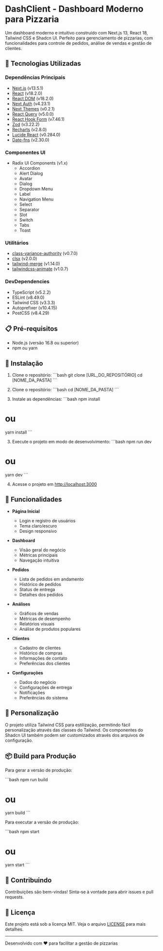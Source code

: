 # DashClient - Dashboard Moderno para Pizzaria

Um dashboard moderno e intuitivo construído com Next.js 13, React 18, Tailwind CSS e Shadcn UI. Perfeito para gerenciamento de pizzarias, com funcionalidades para controle de pedidos, análise de vendas e gestão de clientes.

## 🚀 Tecnologias Utilizadas

### Dependências Principais
- [Next.js](https://nextjs.org/) (v13.5.1)
- [React](https://reactjs.org/) (v18.2.0)
- [React DOM](https://reactjs.org/) (v18.2.0)
- [Next Auth](https://next-auth.js.org/) (v4.23.1)
- [Next Themes](https://github.com/pacocoursey/next-themes) (v0.2.1)
- [React Query](https://tanstack.com/query/latest) (v5.0.0)
- [React Hook Form](https://react-hook-form.com/) (v7.46.1)
- [Zod](https://zod.dev/) (v3.22.2)
- [Recharts](https://recharts.org/) (v2.8.0)
- [Lucide React](https://lucide.dev/) (v0.284.0)
- [Date-fns](https://date-fns.org/) (v2.30.0)

### Componentes UI
- Radix UI Components (v1.x)
  - Accordion
  - Alert Dialog
  - Avatar
  - Dialog
  - Dropdown Menu
  - Label
  - Navigation Menu
  - Select
  - Separator
  - Slot
  - Switch
  - Tabs
  - Toast

### Utilitários
- [class-variance-authority](https://cva.style/docs) (v0.7.0)
- [clsx](https://github.com/lukeed/clsx) (v2.0.0)
- [tailwind-merge](https://github.com/dcastil/tailwind-merge) (v1.14.0)
- [tailwindcss-animate](https://github.com/jamiebuilds/tailwindcss-animate) (v1.0.7)

### DevDependencies
- TypeScript (v5.2.2)
- ESLint (v8.49.0)
- Tailwind CSS (v3.3.3)
- Autoprefixer (v10.4.15)
- PostCSS (v8.4.29)

## 📋 Pré-requisitos

- Node.js (versão 16.8 ou superior)
- npm ou yarn

## 🔧 Instalação

1. Clone o repositório:
\`\`\`bash
git clone [URL_DO_REPOSITÓRIO]
cd [NOME_DA_PASTA]
\`\`\`

2. Clone o repositório:
\`\`\`bash
cd [NOME_DA_PASTA]
\`\`\`

3. Instale as dependências:
\`\`\`bash
npm install
# ou
yarn install
\`\`\`

3. Execute o projeto em modo de desenvolvimento:
\`\`\`bash
npm run dev
# ou
yarn dev
\`\`\`

4. Acesse o projeto em [http://localhost:3000](http://localhost:3000)

## 📱 Funcionalidades

- **Página Inicial**
  - Login e registro de usuários
  - Tema claro/escuro
  - Design responsivo

- **Dashboard**
  - Visão geral do negócio
  - Métricas principais
  - Navegação intuitiva

- **Pedidos**
  - Lista de pedidos em andamento
  - Histórico de pedidos
  - Status de entrega
  - Detalhes dos pedidos

- **Análises**
  - Gráficos de vendas
  - Métricas de desempenho
  - Relatórios visuais
  - Análise de produtos populares

- **Clientes**
  - Cadastro de clientes
  - Histórico de compras
  - Informações de contato
  - Preferências dos clientes

- **Configurações**
  - Dados do negócio
  - Configurações de entrega
  - Notificações
  - Preferências do sistema

## 🎨 Personalização

O projeto utiliza Tailwind CSS para estilização, permitindo fácil personalização através das classes do Tailwind. Os componentes do Shadcn UI também podem ser customizados através dos arquivos de configuração.

## 📦 Build para Produção

Para gerar a versão de produção:

\`\`\`bash
npm run build
# ou
yarn build
\`\`\`

Para executar a versão de produção:

\`\`\`bash
npm start
# ou
yarn start
\`\`\`

## 🤝 Contribuindo

Contribuições são bem-vindas! Sinta-se à vontade para abrir issues e pull requests.

## 📄 Licença

Este projeto está sob a licença MIT. Veja o arquivo [LICENSE](LICENSE) para mais detalhes.

---

Desenvolvido com ❤️ para facilitar a gestão de pizzarias
